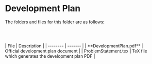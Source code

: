 # Development Plan

The folders and files for this folder are as follows:
<p><br></br></p>
| File | Description |
| -------- | ------- |
| **DevelopmentPlan.pdf** | Official development plan document |
| ProblemStatement.tex | TeX file which generates the development plan PDF |